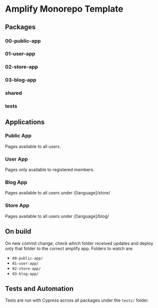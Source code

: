 # Amplify Monorepo Template

## Packages

### 00-public-app

### 01-user-app

### 02-store-app

### 03-blog-app

### shared

### tests

## Applications

### Public App

Pages available to all users.

### User App

Pages only available to registered members.

### Blog App

Pages available to all users under /[language]/store/

### Store App

Pages available to all users under /[language]/blog/

## On build

On new commit change, check which folder received updates and deploy only that folder to the correct amplify app. Folders to watch are:

- `00-public-app/`
- `01-user-app/`
- `02-store-app/`
- `03-blog-app/`

## Tests and Automation

Tests are run with Cypress across all packages under the `tests/` folder.

